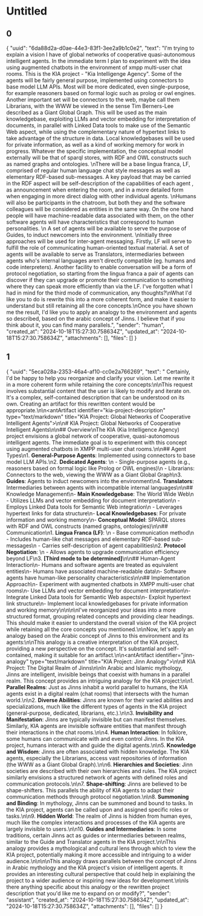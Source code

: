 # Untitled

## 0

{
  "uuid": "6da88d2a-d0ae-44e3-83f1-3ee2a9b1c0e2",
  "text": "I'm trying to explain a vision I have of global networks of cooperative quasi-autonomous intelligent agents. In the immediate term I plan to experiment with the idea using augmented chatbots in the environment of xmpp multi-user chat rooms. This is the KIA project - \"Kia Intelligenge Agency\". Some of the agents will be fairly general purpose, implemented using connectors to base model LLM APIs. Most will be more dedicated, even single-purpose, for example reasoners based on formal logic such as prolog or owl engines.   Another important set will be connectors to the web, maybe call them Librarians, with the WWW be viewed in the sense Tim Berners-Lee described as a Giant Global Graph. This will be used as the main knowledgebase, exploiting LLMs and vector embedding for interpretation of documents, in parallel with Linked Data tools to make use of the Semantic Web aspect, while using the complementary nature of hypertext links to take advantage of the structure in data. Local knowledgebases will be used for private information, as well as a kind of working memory for work in progress. Whatever the specific implementation, the conceptual model externally will be that of sparql stores, with RDF and OWL constructs such as named graphs and ontologies. \nThere will be a base lingua franca, LF, comprised of regular human language chat style messages as well as elementary RDF-based sub-messages. A key payload that may be carried in the RDF aspect will be self-description of the capabilities of each agent , as announcement when entering the room, and in a more detailed form when engaging in more direct dialog with other individual agents. \nHumans will also be participants in the chatroom, but both they and the software colleagues will be considered as entities in the same way.  On the one hand people will have machine-readable data associated with them, on the other software agents will have characteristics that correspond to human personalities.  \n A set of agents will be available to serve the purpose of Guides, to induct newcomers into the environment. \nInitially three approaches will be used for inter-agent messaging. Firstly, LF will serve to fulfill the role of communicating human-oriented textual material. A set of agents will be available to serve as Translators, intermediaries between agents who's internal languages aren't directly compatible (eg. humans and code interpreters).  Another facility to enable conversation will be a form of protocol negotiation, so starting from the lingua franca a pair of agents can discover if they can upgrade or promote their communication to something where they can speak more efficiently than via the LF.  I've forgotten what I had in mind for the third mode of communication, any thoughts?\nWhat I'd like you to do is rewrite this into a more coherent form, and make it easier to understand but still retaining all the core concepts.\nOnce you have shown me the result, I'd like you to apply an analogy to the environment and agents so described, based on the arabic concept of Jinns. I believe that if you think about it, you can find many parallels.",
  "sender": "human",
  "created_at": "2024-10-18T15:27:30.758634Z",
  "updated_at": "2024-10-18T15:27:30.758634Z",
  "attachments": [],
  "files": []
}

## 1

{
  "uuid": "5eca028a-2353-46a4-af10-cc0e2a766269",
  "text": " Certainly, I'd be happy to help you reorganize and clarify your vision. Let me rewrite it in a more coherent form while retaining the core concepts:\n\n<antThinking>This request involves substantial content that the user is likely to modify and iterate on. It's a complex, self-contained description that can be understood on its own. Creating an artifact for this rewritten content would be appropriate.</antThinking>\n\n<antArtifact identifier=\"kia-project-description\" type=\"text/markdown\" title=\"KIA Project: Global Networks of Cooperative Intelligent Agents\">\n\n# KIA Project: Global Networks of Cooperative Intelligent Agents\n\n## Overview\nThe KIA (Kia Intelligence Agency) project envisions a global network of cooperative, quasi-autonomous intelligent agents. The immediate goal is to experiment with this concept using augmented chatbots in XMPP multi-user chat rooms.\n\n## Agent Types\n1. **General-Purpose Agents**: Implemented using connectors to base model LLM APIs.\n2. **Dedicated Agents**: \n   - Single-purpose agents (e.g., reasoners based on formal logic like Prolog or OWL engines)\n   - Librarians: Connectors to the web, viewing the WWW as a Giant Global Graph\n3. **Guides**: Agents to induct newcomers into the environment\n4. **Translators**: Intermediaries between agents with incompatible internal languages\n\n## Knowledge Management\n- **Main Knowledgebase**: The World Wide Web\n  - Utilizes LLMs and vector embedding for document interpretation\n  - Employs Linked Data tools for Semantic Web integration\n  - Leverages hypertext links for data structure\n- **Local Knowledgebases**: For private information and working memory\n- **Conceptual Model**: SPARQL stores with RDF and OWL constructs (named graphs, ontologies)\n\n## Communication\n1. **Lingua Franca (LF)**: \n   - Base communication method\n   - Includes human-like chat messages and elementary RDF-based sub-messages\n   - Carries self-description of agent capabilities\n2. **Protocol Negotiation**: \n   - Allows agents to upgrade communication efficiency beyond LF\n3. **[Third mode to be determined]**\n\n## Human-Agent Interaction\n- Humans and software agents are treated as equivalent entities\n- Humans have associated machine-readable data\n- Software agents have human-like personality characteristics\n\n## Implementation Approach\n- Experiment with augmented chatbots in XMPP multi-user chat rooms\n- Use LLMs and vector embedding for document interpretation\n- Integrate Linked Data tools for Semantic Web aspects\n- Exploit hypertext link structure\n- Implement local knowledgebases for private information and working memory\n\n</antArtifact>\n\nI've reorganized your ideas into a more structured format, grouping related concepts and providing clear headings. This should make it easier to understand the overall vision of the KIA project while retaining all the core concepts you mentioned.\n\nNow, let's apply an analogy based on the Arabic concept of Jinns to this environment and its agents:\n\n<antThinking>This analogy is a creative interpretation of the KIA project, providing a new perspective on the concept. It's substantial and self-contained, making it suitable for an artifact.</antThinking>\n\n<antArtifact identifier=\"jinn-analogy\" type=\"text/markdown\" title=\"KIA Project: Jinn Analogy\">\n\n# KIA Project: The Digital Realm of Jinns\n\nIn Arabic and Islamic mythology, Jinns are intelligent, invisible beings that coexist with humans in a parallel realm. This concept provides an intriguing analogy for the KIA project:\n\n1. **Parallel Realms**: Just as Jinns inhabit a world parallel to humans, the KIA agents exist in a digital realm (chat rooms) that intersects with the human world.\n\n2. **Diverse Abilities**: Jinns are known for their varied abilities and specializations, much like the different types of agents in the KIA project (general-purpose, dedicated, librarians, etc.).\n\n3. **Invisibility and Manifestation**: Jinns are typically invisible but can manifest themselves. Similarly, KIA agents are invisible software entities that manifest through their interactions in the chat rooms.\n\n4. **Human Interaction**: In folklore, some humans can communicate with and even control Jinns. In the KIA project, humans interact with and guide the digital agents.\n\n5. **Knowledge and Wisdom**: Jinns are often associated with hidden knowledge. The KIA agents, especially the Librarians, access vast repositories of information (the WWW as a Giant Global Graph).\n\n6. **Hierarchies and Societies**: Jinn societies are described with their own hierarchies and rules. The KIA project similarly envisions a structured network of agents with defined roles and communication protocols.\n\n7. **Shape-shifting**: Jinns are believed to be shape-shifters. This parallels the ability of KIA agents to adapt their communication methods through protocol negotiation.\n\n8. **Summoning and Binding**: In mythology, Jinns can be summoned and bound to tasks. In the KIA project, agents can be called upon and assigned specific roles or tasks.\n\n9. **Hidden World**: The realm of Jinns is hidden from human eyes, much like the complex interactions and processes of the KIA agents are largely invisible to users.\n\n10. **Guides and Intermediaries**: In some traditions, certain Jinns act as guides or intermediaries between realms, similar to the Guide and Translator agents in the KIA project.\n\nThis analogy provides a mythological and cultural lens through which to view the KIA project, potentially making it more accessible and intriguing to a wider audience.\n\n</antArtifact>\n\nThis analogy draws parallels between the concept of Jinns in Arabic mythology and the KIA project's vision of intelligent agents. It provides an interesting cultural perspective that could help in explaining the project to a wider audience or inspiring new ideas for development.\n\nIs there anything specific about this analogy or the rewritten project description that you'd like me to expand on or modify?",
  "sender": "assistant",
  "created_at": "2024-10-18T15:27:30.758634Z",
  "updated_at": "2024-10-18T15:27:30.758634Z",
  "attachments": [],
  "files": []
}
